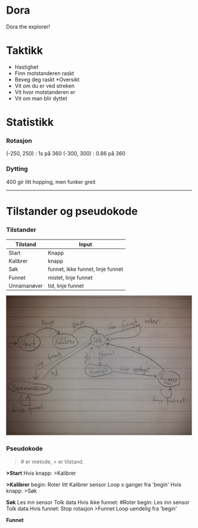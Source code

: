 # Dora
Dora the explorer!

# Taktikk 
* Hastighet
 * Finn motstanderen raskt
 * Beveg deg raskt
*Oversikt
 * Vit om du er ved streken
 * Vit hvor motstanderen er
 * Vit om man blir dyttet
 

# Statistikk

### Rotasjon
(-250, 250) : 1s på 360
(-300, 300) : 0.86 på 360

### Dytting 
400 gir litt hopping, men funker greit


--------------------

# Tilstander og pseudokode

### Tilstander  

| Tilstand    | Input                             |
|-------------|-----------------------------------|
| Start       | Knapp                             |
| Kalibrer    | knapp                             |
| Søk         | funnet, ikke funnet, linje funnet |
| Funnet      | mistet, linje funnet              |
| Unnamanøver | tid, linje funnet                 |  

<img src="img/tilstandsdiagram.jpg" />

### Pseudokode  

> \# er metode, > er tilstand.  

**>Start**
    Hvis knapp:
    >Kalibrer

**>Kalibrer**
    begin: Roter litt
    Kalibrer sensor
    Loop x ganger fra 'begin'
    Hvis knapp:
        >Søk

**Søk**
    Les inn sensor
    Tolk data
    Hvis ikke funnet:
        #Roter
    begin: Les inn sensor
    Tolk data
    Hvis funnet:
        Stop rotasjon
        >Funnet
    Loop uendelig fra 'begin'

**Funnet**
    